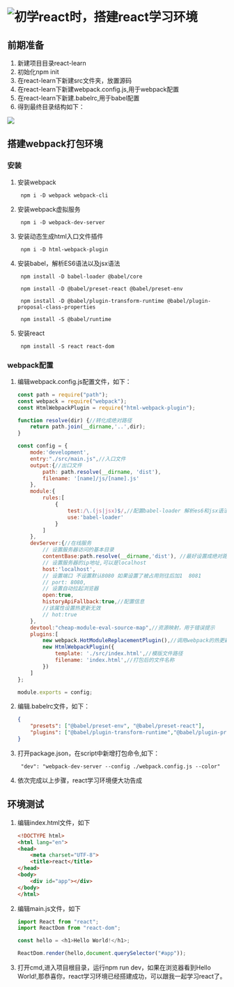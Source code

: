 # ![初学react时，搭建react学习环境](https://github.com/StarShi/Big-Monster/tree/master/source/react-learn)

## 前期准备
1. 新建项目目录react-learn
2. 初始化npm init 
3. 在react-learn下新建src文件夹，放置源码
4. 在react-learn下新建webpack.config.js,用于webpack配置
5. 在react-learn下新建.babelrc,用于babel配置
6. 得到最终目录结构如下：

![](https://i.imgur.com/AE4GhF3.png)

## 搭建webpack打包环境
### 安装 
1. 安装webpack

        npm i -D webpack webpack-cli 

2. 安装webpack虚拟服务

        npm i -D webpack-dev-server
     
3. 安装动态生成html入口文件插件
    
        npm i -D html-webpack-plugin
        
4. 安装babel，解析ES6语法以及jsx语法

    	npm install -D babel-loader @babel/core 
    	
    	npm install -D @babel/preset-react @babel/preset-env 

        npm install -D @babel/plugin-transform-runtime @babel/plugin-proposal-class-properties
    
    	npm install -S @babel/runtime 
    	
5. 安装react

    	npm install -S react react-dom 
    	
### webpack配置

1. 编辑webpack.config.js配置文件，如下：

    ```javascript
    const path = require("path");
    const webpack = require("webpack");
    const HtmlWebpackPlugin = require("html-webpack-plugin");
    
    function resolve(dir) {//转化成绝对路径
        return path.join(__dirname,'..',dir);
    }
    
    const config = {
        mode:'development',
        entry:"./src/main.js",//入口文件
        output:{//出口文件
            path: path.resolve(__dirname, 'dist'),
            filename: '[name]/js/[name].js'
        },
        module:{
            rules:[
                {
                    test:/\.(js|jsx)$/,//配置babel-loader 解析es6和jsx语法
                    use:'babel-loader'
                }
            ]
        },
        devServer:{//在线服务
            // 设置服务器访问的基本目录
            contentBase:path.resolve(__dirname,'dist'), //最好设置成绝对路径
            // 设置服务器的ip地址,可以是localhost
            host:'localhost',
            // 设置端口 不设置默认8080 如果设置了被占用则往后加1  8081
            // port: 8080,
            // 设置自动拉起浏览器
            open:true,
            historyApiFallback:true,//配置信息
            //该属性设置热更新无效
            // hot:true
        },
        devtool:"cheap-module-eval-source-map",//资源映射，用于错误提示
        plugins:[
            new webpack.HotModuleReplacementPlugin(),//调用webpack的热更新插件
            new HtmlWebpackPlugin({
                template: './src/index.html',//模版文件路径
                filename: 'index.html',//打包后的文件名称
            })
        ]
    };
    
    module.exports = config;

    ```
2. 编辑.babelrc文件，如下：
    ```json
    {
        "presets": ["@babel/preset-env", "@babel/preset-react"],
        "plugins": ["@babel/plugin-transform-runtime","@babel/plugin-proposal-class-properties"]
    }
    ```

3. 打开package.json，在script中新增打包命令,如下：

        "dev": "webpack-dev-server --config ./webpack.config.js --color"
        
4. 依次完成以上步骤，react学习环境便大功告成

## 环境测试

1. 编辑index.html文件，如下

    ```html
    <!DOCTYPE html>
    <html lang="en">
    <head>
        <meta charset="UTF-8">
        <title>react</title>
    </head>
    <body>
        <div id="app"></div>
    </body>
    </html>
    ```

2. 编辑main.js文件，如下

    ```javascript
    import React from "react";
    import ReactDom from "react-dom";
    
    const hello = <h1>Hello World!</h1>;
    
    ReactDom.render(hello,document.querySelector("#app"));
    ```
    
3. 打开cmd,进入项目根目录，运行npm run dev，如果在浏览器看到Hello World!,那恭喜你，react学习环境已经搭建成功，可以跟我一起学习react了。




